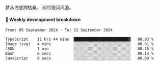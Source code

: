 梦从海底跨枯桑。
阅尽银河风浪。


#### 📝 Weekly development breakdown

<!--START_SECTION:waka-->

```txt
From: 05 September 2024 - To: 12 September 2024

TypeScript    11 hrs 44 mins  ████████████████████████▓   98.93 %
Image (svg)   4 mins          ░░░░░░░░░░░░░░░░░░░░░░░░░   00.61 %
JSON          1 min           ░░░░░░░░░░░░░░░░░░░░░░░░░   00.15 %
Bash          0 secs          ░░░░░░░░░░░░░░░░░░░░░░░░░   00.14 %
JavaScript    0 secs          ░░░░░░░░░░░░░░░░░░░░░░░░░   00.09 %
```

<!--END_SECTION:waka-->



